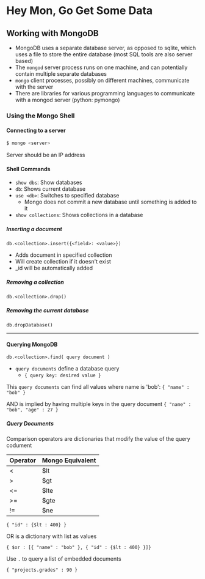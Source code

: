 # Hey Mon, Go Get Some Data

## Working with MongoDB
- MongoDB uses a separate database server, as opposed to sqlite, which uses a file to store the entire database (most SQL tools are also server based)
- The `mongod` server process runs on one machine, and can potentially contain multiple separate databases
- `mongo` client processes, possibly on different machines, communicate with the server
- There are libraries for various programming languages to communicate with a mongod server (python: pymongo)

### Using the Mongo Shell

#### Connecting to a server
```bash
$ mongo <server>
```
Server should be an IP address

#### Shell Commands

- `show dbs`: Show databases
- `db`: Shows current database
- `use <db>`: Switches to specified database
  - Mongo does not commit a new database until something is added to it
- `show collections`: Shows collections in a database

##### Inserting a document
```
db.<collection>.insert({<field>: <value>})
```
- Adds document in specified collection
- Will create collection if it doesn't exist
- _id will be automatically added

##### Removing a collection
```
db.<collection>.drop()
```

##### Removing the current database
```
db.dropDatabase()
```

---

#### Querying MongoDB
```
db.<collection>.find( query document )
```
- `query documents` define a database query
  - `{ query key: desired value }`

This `query documents` can find all values where name is 'bob':
`{ "name" : "bob" }`

AND is implied by having multiple keys in the query document
`{ "name" : "bob", "age" : 27 }`

##### Query Documents
Comparison operators are dictionaries that modify the value of the query codument

| Operator | Mongo Equivalent |
|----------|------------------|
| <        | $lt              |
| >        | $gt              |
| <=       | $lte             |
| >=       | $gte             |
| !=       | $ne              |

```
{ "id" : {$lt : 400} }
```

OR is a dictionary with list as values

```
{ $or : [{ "name" : "bob" }, { "id" : {$lt : 400} }]}
```

Use `.` to query a list of embedded documents

```
{ "projects.grades" : 90 }
```
